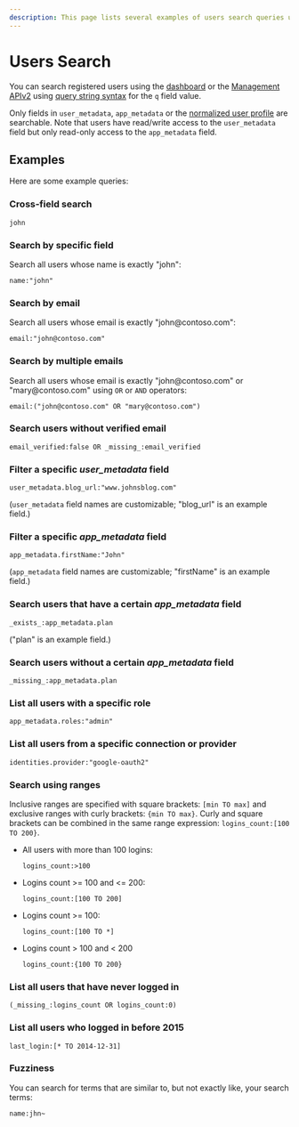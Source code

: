 ```yaml
---
description: This page lists several examples of users search queries using query string syntax.
---
```


# Users Search

You can search registered users using the [dashboard](${uiURL}/#/users) or the [Management APIv2](/api/v2#!/users/get_users) using [query string syntax](/api/management/v2/query-string-syntax) for the `q` field value.

Only fields in `user_metadata`, `app_metadata` or the [normalized user profile](/user-profile/normalized) are searchable. Note that users have read/write access to the `user_metadata` field but only read-only access to the `app_metadata` field.

## Examples

Here are some example queries:

### Cross-field search

`john`

### Search by specific field

Search all users whose name is exactly "john":

`name:"john"`

### Search by email

Search all users whose email is exactly "john@contoso\.com":

`email:"john@contoso.com"`

### Search by multiple emails

Search all users whose email is exactly "john@contoso\.com" or "mary@contoso\.com" using `OR` or `AND` operators:

`email:("john@contoso.com" OR "mary@contoso.com")`

### Search users without verified email

`email_verified:false OR _missing_:email_verified`

### Filter a specific *user_metadata* field

`user_metadata.blog_url:"www.johnsblog.com"`

(`user_metadata` field names are customizable; "blog_url" is an example field.)

### Filter a specific *app_metadata* field

`app_metadata.firstName:"John"`

(`app_metadata` field names are customizable; "firstName" is an example field.)

### Search users that have a certain *app_metadata* field

`_exists_:app_metadata.plan`

("plan" is an example field.)

### Search users without a certain *app_metadata* field

`_missing_:app_metadata.plan`

### List all users with a specific role

`app_metadata.roles:"admin"`

### List all users from a specific connection or provider

`identities.provider:"google-oauth2"`

### Search using ranges

Inclusive ranges are specified with square brackets: `[min TO max]` and exclusive ranges with curly brackets: `{min TO max}`. Curly and square brackets can be combined in the same range expression: `logins_count:[100 TO 200}`.

* All users with more than 100 logins:

    `logins_count:>100`
* Logins count >= 100 and <= 200:

    `logins_count:[100 TO 200]`

* Logins count >= 100:

    `logins_count:[100 TO *]`

* Logins count > 100 and < 200

    `logins_count:{100 TO 200}`


### List all users that have never logged in

`(_missing_:logins_count OR logins_count:0)`

### List all users who logged in before 2015

`last_login:[* TO 2014-12-31]`

### Fuzziness

You can search for terms that are similar to, but not exactly like, your search terms:

`name:jhn~`
